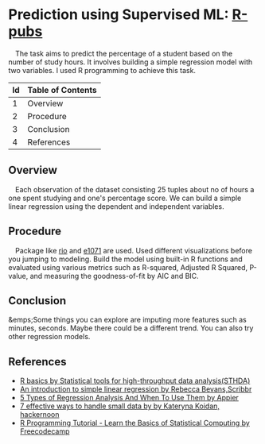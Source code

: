 # Prediction using Supervised ML: [R-pubs][3] 
&emsp;The task aims to predict the percentage of a student based on the number of study hours. It involves building a simple regression model with two variables. I used R programming to achieve this task. 

| Id | Table of Contents                 |
|----|-----------------------------------|
| 1  | Overview                          |
| 2  | Procedure                         |
| 3  | Conclusion                        |
| 4  | References                        |

## Overview
&emsp;Each observation of the dataset consisting 25 tuples about no of hours a one spent studying and one's percentage score. We can build a simple linear regression using the dependent and independent variables. 

## Procedure
&emsp;Package like [rio][1] and [e1071][2] are used. Used different visualizations before you jumping to modeling. Build the model using built-in R functions and evaluated using various metrics such as R-squared, Adjusted R Squared, P-value, and measuring the goodness-of-fit by AIC and BIC.

## Conclusion
&emps;Some things you can explore are imputing more features such as minutes, seconds. Maybe there could be a different trend. You can also try other regression models.

## References
- [R basics by Statistical tools for high-throughput data analysis(STHDA)](http://www.sthda.com/english/wiki/r-basics-quick-and-easy)
- [An introduction to simple linear regression by Rebecca Bevans,Scribbr](https://www.scribbr.com/statistics/simple-linear-regression/)
- [5 Types of Regression Analysis And When To Use Them by Appier](https://www.appier.com/blog/5-types-of-regression-analysis-and-when-to-use-them/)
- [7 effective ways to handle small data by by Kateryna Koidan, hackernoon](https://hackernoon.com/7-effective-ways-to-deal-with-a-small-dataset-2gyl407s)
- [R Programming Tutorial - Learn the Basics of Statistical Computing by Freecodecamp](https://youtu.be/_V8eKsto3Ug)

[1]: https://cran.r-project.org/web/packages/rio/index.html
[2]: https://cran.r-project.org/web/packages/e1071/index.html
[3]: https://rpubs.com/SuhruthYambakam/prediction-using-supervised-ml
